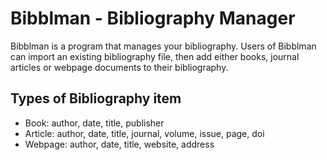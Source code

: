# Bibblman - Bibliography Manager

Bibblman is a program that manages your bibliography. Users of Bibblman can import an existing bibliography file, then add either books, journal articles or webpage documents to their bibliography.

## Types of Bibliography item

- Book: author, date, title, publisher
- Article: author, date, title, journal, volume, issue, page, doi
- Webpage: author, date, title, website, address
